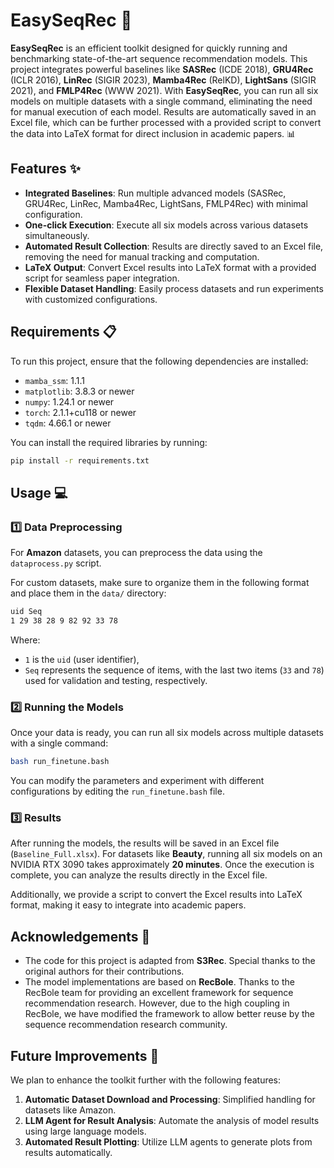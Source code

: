 # EasySeqRec 🚀

**EasySeqRec** is an efficient toolkit designed for quickly running and benchmarking state-of-the-art sequence recommendation models. This project integrates powerful baselines like **SASRec** (ICDE 2018), **GRU4Rec** (ICLR 2016), **LinRec** (SIGIR 2023), **Mamba4Rec** (RelKD), **LightSans** (SIGIR 2021), and **FMLP4Rec** (WWW 2021). With **EasySeqRec**, you can run all six models on multiple datasets with a single command, eliminating the need for manual execution of each model. Results are automatically saved in an Excel file, which can be further processed with a provided script to convert the data into LaTeX format for direct inclusion in academic papers. 📊

## Features ✨

- **Integrated Baselines**: Run multiple advanced models (SASRec, GRU4Rec, LinRec, Mamba4Rec, LightSans, FMLP4Rec) with minimal configuration. 
- **One-click Execution**: Execute all six models across various datasets simultaneously. 
- **Automated Result Collection**: Results are directly saved to an Excel file, removing the need for manual tracking and computation. 
- **LaTeX Output**: Convert Excel results into LaTeX format with a provided script for seamless paper integration. 
- **Flexible Dataset Handling**: Easily process datasets and run experiments with customized configurations.

## Requirements 📋

To run this project, ensure that the following dependencies are installed:

- `mamba_ssm`: 1.1.1
- `matplotlib`: 3.8.3 or newer
- `numpy`: 1.24.1 or newer
- `torch`: 2.1.1+cu118 or newer
- `tqdm`: 4.66.1 or newer

You can install the required libraries by running:

```bash
pip install -r requirements.txt
```

## Usage 💻

### 1️⃣ Data Preprocessing

For **Amazon** datasets, you can preprocess the data using the `dataprocess.py` script. 

For custom datasets, make sure to organize them in the following format and place them in the `data/` directory:

```txt
uid Seq
1 29 38 28 9 82 92 33 78
```

Where:
- `1` is the `uid` (user identifier),
- `Seq` represents the sequence of items, with the last two items (`33` and `78`) used for validation and testing, respectively.

### 2️⃣ Running the Models

Once your data is ready, you can run all six models across multiple datasets with a single command:

```bash
bash run_finetune.bash
```

You can modify the parameters and experiment with different configurations by editing the `run_finetune.bash` file.

### 3️⃣ Results

After running the models, the results will be saved in an Excel file (`Baseline_Full.xlsx`). For datasets like **Beauty**, running all six models on an NVIDIA RTX 3090 takes approximately **20 minutes**. Once the execution is complete, you can analyze the results directly in the Excel file.

Additionally, we provide a script to convert the Excel results into LaTeX format, making it easy to integrate into academic papers.

## Acknowledgements 🙏

- The code for this project is adapted from **S3Rec**. Special thanks to the original authors for their contributions. 
- The model implementations are based on **RecBole**. Thanks to the RecBole team for providing an excellent framework for sequence recommendation research. However, due to the high coupling in RecBole, we have modified the framework to allow better reuse by the sequence recommendation research community.

## Future Improvements 🚀

We plan to enhance the toolkit further with the following features:

1. **Automatic Dataset Download and Processing**: Simplified handling for datasets like Amazon.
2. **LLM Agent for Result Analysis**: Automate the analysis of model results using large language models.
3. **Automated Result Plotting**: Utilize LLM agents to generate plots from results automatically.
